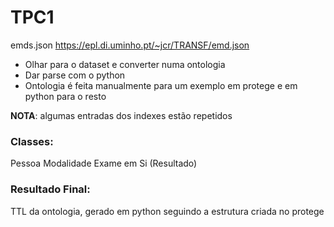 # TPC1
emds.json
https://epl.di.uminho.pt/~jcr/TRANSF/emd.json

- Olhar para o dataset e converter numa ontologia
- Dar parse com o python
- Ontologia é feita manualmente para um exemplo em protege e em python para o resto

**NOTA**: algumas entradas dos indexes estão repetidos
### Classes:
Pessoa
Modalidade
Exame em Si (Resultado)

### Resultado Final:
TTL da ontologia, gerado em python seguindo a estrutura criada no protege
